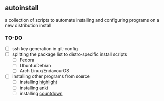 ## autoinstall

a collection of scripts to automate installing and configuring programs on a new distribution install

### TO-DO
- [ ] ssh key generation in git-config
- [ ] splitting the package list to distro-specific install scripts
  - [ ] Fedora
  - [ ] Ubuntu/Debian
  - [ ] Arch Linux/EndavourOS
- [ ] installing other programs from source
  - [ ] installing [highlight](https://gitlab.com/saalen/highlight)
  - [ ] installing [anki](https://apps.ankiweb.net)
  - [ ] installing [countdown](https://github.com/Yoshua-chan/countdown)